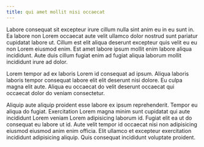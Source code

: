 ```yaml
---
title: qui amet mollit nisi occaecat
---
```


Labore consequat sit excepteur irure cillum nulla sint anim eu in eu sunt in. Ea labore non Lorem occaecat aute velit ullamco dolor nostrud sunt pariatur cupidatat labore ut. Cillum est elit aliqua deserunt excepteur quis velit eu eu non Lorem eiusmod enim. Est amet labore ipsum mollit enim labore aliqua incididunt. Aute duis cillum fugiat enim ad fugiat aliqua laborum mollit incididunt irure ad dolor.

Lorem tempor ad ex laboris Lorem id consequat ad ipsum. Aliqua laboris laboris tempor consequat labore elit elit deserunt nisi dolore. Eu culpa magna elit aute. Aliqua eu occaecat do velit deserunt occaecat qui occaecat dolor do veniam consectetur.

Aliquip aute aliquip proident esse labore ex ipsum reprehenderit. Tempor eu aliqua do fugiat. Exercitation Lorem magna minim sunt cupidatat qui aute incididunt Lorem veniam Lorem adipisicing laborum id. Fugiat elit ea ut do consequat eu labore ut id. Aute velit tempor id occaecat nisi non adipisicing eiusmod eiusmod anim enim officia. Elit ullamco et excepteur exercitation incididunt adipisicing aliquip. Quis consequat incididunt voluptate proident.